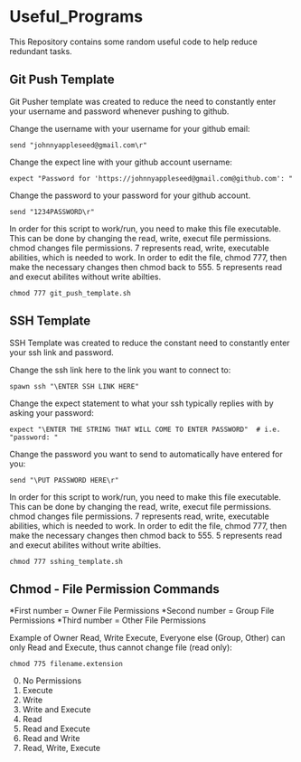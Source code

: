 # Useful_Programs
This Repository contains some random useful code to help reduce redundant tasks.

## Git Push Template

Git Pusher template was created to reduce the need to constantly enter your username and password whenever pushing to github. 

Change the username with your username for your github email:
```
send "johnnyappleseed@gmail.com\r"
```

Change the expect line with your github account username: 
```
expect "Password for 'https://johnnyappleseed@gmail.com@github.com': "
```

Change the password to your password for your github account. 
```
send "1234PASSWORD\r"
```

In order for this script to work/run, you need to make this file executable. This can be done by changing the read, write, execut file permissions. chmod changes file permissions. 7 represents read, write, executable abilities, which is needed to work. In order to edit the file, chmod 777, then make the necessary changes then chmod back to 555. 5 represents read and execut abilites without write abilties.  
```
chmod 777 git_push_template.sh
```

## SSH Template

SSH Template was created to reduce the constant need to constantly enter your ssh link and password. 

Change the ssh link here to the link you want to connect to:
``` 
spawn ssh "\ENTER SSH LINK HERE"
```

Change the expect statement to what your ssh typically replies with by asking your password:
```
expect "\ENTER THE STRING THAT WILL COME TO ENTER PASSWORD"  # i.e. "password: " 
```

Change the password you want to send to automatically have entered for you:
```
send "\PUT PASSWORD HERE\r"
```

In order for this script to work/run, you need to make this file executable. This can be done by changing the read, write, execut file permissions. chmod changes file permissions. 7 represents read, write, executable abilities, which is needed to work. In order to edit the file, chmod 777, then make the necessary changes then chmod back to 555. 5 represents read and execut abilites without write abilties.  
```
chmod 777 sshing_template.sh
```

## Chmod - File Permission Commands

*First number = Owner File Permissions 
*Second number = Group File Permissions
*Third number = Other File Permissions

Example of Owner Read, Write Execute, Everyone else (Group, Other) can only Read and Execute, thus cannot change file (read only):
```
chmod 775 filename.extension
```

0. No Permissions
1. Execute
2. Write
3. Write and Execute
4. Read
5. Read and Execute
6. Read and Write
7. Read, Write, Execute
